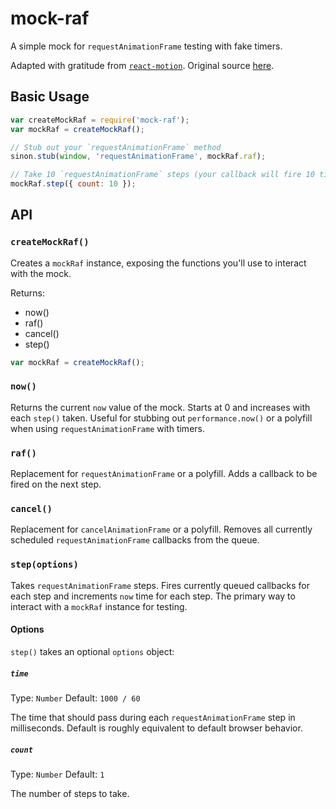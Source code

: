 # mock-raf

A simple mock for `requestAnimationFrame` testing with fake timers.

Adapted with gratitude from [`react-motion`](https://github.com/chenglou/react-motion/blob/dafff3f2b00ac11f39d91f3363cc97de664b2406/test/createMockRaf.js). Original source [here](https://github.com/chenglou/react-motion/blob/dafff3f2b00ac11f39d91f3363cc97de664b2406/test/createMockRaf.js).

## Basic Usage

```js
var createMockRaf = require('mock-raf');
var mockRaf = createMockRaf();

// Stub out your `requestAnimationFrame` method
sinon.stub(window, 'requestAnimationFrame', mockRaf.raf);

// Take 10 `requestAnimationFrame` steps (your callback will fire 10 times)
mockRaf.step({ count: 10 });
```

## API

### `createMockRaf()`

Creates a `mockRaf` instance, exposing the functions you'll use to interact with the mock.

Returns:

- now()
- raf()
- cancel()
- step()

```js
var mockRaf = createMockRaf();
```

### `now()`

Returns the current `now` value of the mock. Starts at 0 and increases with each `step()` taken. Useful for stubbing out `performance.now()` or a polyfill when using `requestAnimationFrame` with timers.

### `raf()`

Replacement for `requestAnimationFrame` or a polyfill. Adds a callback to be fired on the next step.

### `cancel()`

Replacement for `cancelAnimationFrame` or a polyfill. Removes all currently scheduled `requestAnimationFrame` callbacks from the queue.

### `step(options)`

Takes `requestAnimationFrame` steps. Fires currently queued callbacks for each step and increments `now` time for each step. The primary way to interact with a `mockRaf` instance for testing.

#### Options

`step()` takes an optional `options` object:

##### `time`

Type: `Number` Default: `1000 / 60`

The time that should pass during each `requestAnimationFrame` step in milliseconds. Default is roughly equivalent to default browser behavior.

##### `count`

Type: `Number` Default: `1`

The number of steps to take.
